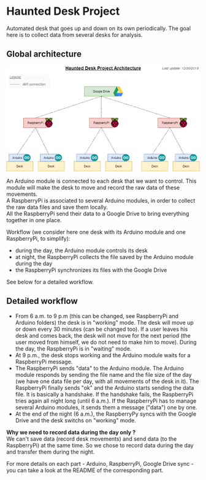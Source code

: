 # Haunted Desk Project

Automated desk that goes up and down on its own periodically.
The goal here is to collect data from several desks for analysis.

## Global architecture

![Haunted Desk Project Global Architecture](https://github.com/PervasiveWellbeingTech/HauntedDeskProject/blob/master/architecture.png)

An Arduino module is connected to each desk that we want to control. This module will make the desk to move and record the raw data of
these movements.  
A RaspberryPi is associated to several Arduino modules, in order to collect the raw data files and save them locally.  
All the RaspberryPi send their data to a Google Drive to bring everything together in one place.  

Workflow (we consider here one desk with its Arduino module and one RaspberryPi, to simplify):
- during the day, the Arduino module controls its desk
- at night, the RaspberryPi collects the file saved by the Arduino module during the day
- the RaspberryPi synchronizes its files with the Google Drive

See below for a detailed workflow.

## Detailed workflow

- From 6 a.m. to 9 p.m (this can be changed, see RaspberryPi and Arduino folders) the desk is in "working" mode. The desk will move up
or down every 30 minutes (can be changed too). If a user leaves his desk and comes back, the desk will not move for the next period (the
user moved from himself, we do not need to make him to move). During the day, the RaspberryPi is in "waiting" mode.
- At 9 p.m., the desk stops working and the Arduino module waits for a RaspberryPi message.
- The RaspberryPi sends "data" to the Arduino module. The Arduino module responds by sending the file name and the file size of the day
(we have one data file per day, with all movements of the desk in it). The RaspberryPi finally sends "ok" and the Arduino starts sending
the data file. It is basically a handshake. If the handshake fails, the RaspberryPi tries again all night long (until 6 a.m.). If the 
RaspberryPi has to manage several Arduino modules, it sends them a message ("data") one by one.
- At the end of the night (6 a.m.), the RaspberryPy syncs with the Google Drive and the desk switchs on "working" mode.

**Why we need to record data during the day only ?**  
We can't save data (record desk movements) and send data (to the RaspberryPi) at the same time. So we chose to record data during the day
and transfer them during the night.

For more details on each part - Arduino, RaspberryPi, Google Drive sync - you can take a look at the README of the corresponding part.
